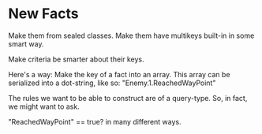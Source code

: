 # New Facts
Make them from sealed classes.
Make them have multikeys built-in in some smart way.

Make criteria be smarter about their keys.

Here's a way:
Make the key of a fact into an array. This array can be serialized into a dot-string, like so: "Enemy.1.ReachedWayPoint"

The rules we want to be able to construct are of a query-type. So, in fact, we might want to ask.

"ReachedWayPoint" == true? in many different ways. 